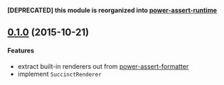 __[DEPRECATED] this module is reorganized into [power-assert-runtime](https://github.com/twada/power-assert-runtime)__


## [0.1.0](https://github.com/twada/power-assert-renderers/releases/tag/v0.1.0) (2015-10-21)


#### Features

  * extract built-in renderers out from [power-assert-formatter](https://github.com/power-assert-js/power-assert-formatter)
  * implement `SuccinctRenderer`
